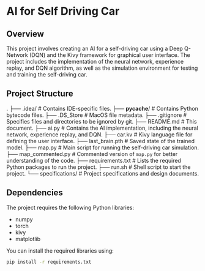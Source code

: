 # AI for Self Driving Car

## Overview

This project involves creating an AI for a self-driving car using a Deep Q-Network (DQN) and the Kivy framework for graphical user interface. The project includes the implementation of the neural network, experience replay, and DQN algorithm, as well as the simulation environment for testing and training the self-driving car.

## Project Structure
.
├── .idea/                # Contains IDE-specific files.
├── __pycache__/          # Contains Python bytecode files.
├── .DS_Store             # MacOS file metadata.
├── .gitignore            # Specifies files and directories to be ignored by git.
├── README.md             # This document.
├── ai.py                 # Contains the AI implementation, including the neural network, experience replay, and DQN.
├── car.kv                # Kivy language file for defining the user interface.
├── last_brain.pth        # Saved state of the trained model.
├── map.py                # Main script for running the self-driving car simulation.
├── map_commented.py      # Commented version of `map.py` for better understanding of the code.
├── requirements.txt      # Lists the required Python packages to run the project.
├── run.sh                # Shell script to start the project.
└── specifications/       # Project specifications and design documents.

## Dependencies

The project requires the following Python libraries:

- numpy
- torch
- kivy
- matplotlib

You can install the required libraries using:

```sh
pip install -r requirements.txt
